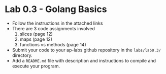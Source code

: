Lab 0.3 - Golang Basics
=======================

- Follow the instructions in the attached links
- There are 3 code assignments involved
  1. slices (page 12)
  2. maps (page 12)
  3. functions vs methods (page 14)
- Submit your code to your ap-labs github repository in the `labs/lab0.3/` directory.
- Add a `README.md` file with description and instructions to compile and execute your program.
